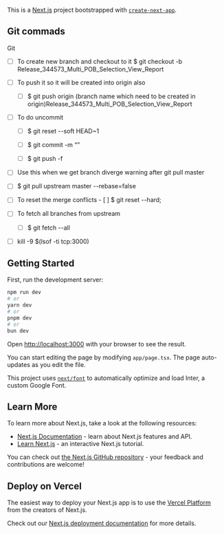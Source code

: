 This is a [Next.js](https://nextjs.org/) project bootstrapped with [`create-next-app`](https://github.com/vercel/next.js/tree/canary/packages/create-next-app).
## Git commads
Git 
- [ ] To create new branch and checkout to it
	$ git checkout -b Release_344573_Multi_POB_Selection_View_Report  

- [ ]   To push it so it will be created into origin also
    - [ ] $ git push origin (branch name which need to be created in origin)Release_344573_Multi_POB_Selection_View_Report  

- [ ] To do uncommit 
    - [ ] $ git reset --soft HEAD~1
    - [ ] $ git commit -m “”
    - [ ] $ git push -f
	
	
- [ ] Use this when we get branch diverge warning after git pull master
- [ ] $ git pull upstream  master --rebase=false
- [ ] To reset the merge conflicts
        - [ ] $ git reset --hard;  
- [ ] To fetch all branches from upstream
    - [ ] $ git fetch --all
     
- [ ] kill -9 $(lsof -ti tcp:3000)








## Getting Started

First, run the development server:

```bash
npm run dev
# or
yarn dev
# or
pnpm dev
# or
bun dev
```

Open [http://localhost:3000](http://localhost:3000) with your browser to see the result.

You can start editing the page by modifying `app/page.tsx`. The page auto-updates as you edit the file.

This project uses [`next/font`](https://nextjs.org/docs/basic-features/font-optimization) to automatically optimize and load Inter, a custom Google Font.

## Learn More

To learn more about Next.js, take a look at the following resources:

- [Next.js Documentation](https://nextjs.org/docs) - learn about Next.js features and API.
- [Learn Next.js](https://nextjs.org/learn) - an interactive Next.js tutorial.

You can check out [the Next.js GitHub repository](https://github.com/vercel/next.js/) - your feedback and contributions are welcome!

## Deploy on Vercel

The easiest way to deploy your Next.js app is to use the [Vercel Platform](https://vercel.com/new?utm_medium=default-template&filter=next.js&utm_source=create-next-app&utm_campaign=create-next-app-readme) from the creators of Next.js.

Check out our [Next.js deployment documentation](https://nextjs.org/docs/deployment) for more details.
